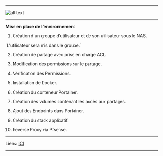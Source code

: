 ****
![alt text][LOGO]
****

**Mise en place de l'environnement**

  1. Création d'un groupe d'utilisateur et de son utilisateur sous le NAS.
  
 <p aligne=center> `L'utilisateur sera mis dans le groupe.` </align>
  
  
  
  

  2. Création de partage avec prise en charge ACL.
  
  3. Modification des permissions sur le partage.
  
  4. Vérification des Permissions.
  
  5. Installation de Docker.
  
  6. Création du conteneur Portainer.
  
  7. Création des volumes contenant les accès aux partages.
  
  8. Ajout des Endpoints dans Portainer.
  
  9. Création du stack applicatif.
  
  10. Reverse Proxy via Pfsense.
  

****
Liens: [ICI][LINES_1]
****





[LOGO]: https://www.clipartmax.com/png/full/146-1469802_logo-logo-docker.png
[LINES_1]: #
